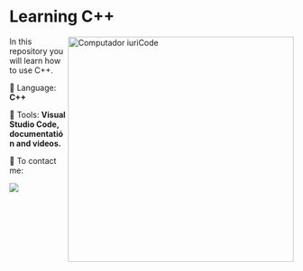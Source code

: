 # Learning C++

<img src="https://raw.githubusercontent.com/MicaelliMedeiros/micaellimedeiros/master/image/computer-illustration.png" min-width="400px" max-width="400px" width="400px" align="right" alt="Computador iuriCode">

<p align="left"> 
  In this repository you will learn how to use C++.
</p>

<p align="left">
  🦄 Language: <strong>C++</strong>
</p>

<p align="left">
  💼 Tools: <strong>Visual Studio Code, documentatión and videos.</strong>
</p>

<p align="left">
  💌 To contact me:
</p>

<p align="left">
  <a href="#" alt="Gmail">
  <img src="https://img.shields.io/badge/-Gmail-FF0000?style=flat-square&labelColor=FF0000&logo=gmail&logoColor=white&link="https://mail.google.com/mail/u/0/#inbox/"></a>
</p>  
